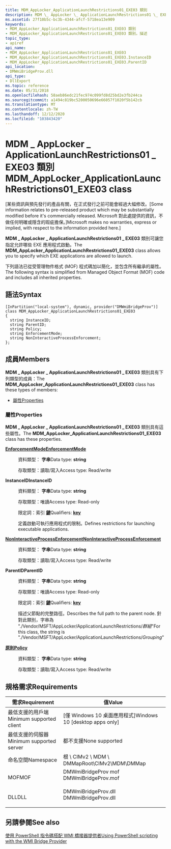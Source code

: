 ```yaml
---
title: MDM_AppLocker_ApplicationLaunchRestrictions01_EXE03 類別
description: MDM \_ AppLocker \_ ApplicationLaunchRestrictions01 \_ EXE03 類別可讓您指定允許哪些 EXE 應用程式啟動。
ms.assetid: 27f10b5c-bc3b-4344-afcf-5718ea13e909
keywords:
- MDM_AppLocker_ApplicationLaunchRestrictions01_EXE03 類別
- MDM_AppLocker_ApplicationLaunchRestrictions01_EXE03 類別，描述
topic_type:
- apiref
api_name:
- MDM_AppLocker_ApplicationLaunchRestrictions01_EXE03
- MDM_AppLocker_ApplicationLaunchRestrictions01_EXE03.InstanceID
- MDM_AppLocker_ApplicationLaunchRestrictions01_EXE03.ParentID
api_location:
- DMWmiBridgeProv.dll
api_type:
- DllExport
ms.topic: reference
ms.date: 05/31/2018
ms.openlocfilehash: 58aeb86edc21fec974c099fd8d25bd2e3fb244ca
ms.sourcegitcommit: a1494c819bc5200050696e66057f1020f5b142cb
ms.translationtype: MT
ms.contentlocale: zh-TW
ms.lasthandoff: 12/12/2020
ms.locfileid: "103843420"
---
```

# <a name="mdm_applocker_applicationlaunchrestrictions01_exe03-class"></a><span data-ttu-id="2924e-105">MDM \_ AppLocker \_ ApplicationLaunchRestrictions01 \_ EXE03 類別</span><span class="sxs-lookup"><span data-stu-id="2924e-105">MDM\_AppLocker\_ApplicationLaunchRestrictions01\_EXE03 class</span></span>

<span data-ttu-id="2924e-106">\[某些資訊與預先發行的產品有關，在正式發行之前可能會經過大幅修改。</span><span class="sxs-lookup"><span data-stu-id="2924e-106">\[Some information relates to pre-released product which may be substantially modified before it's commercially released.</span></span> <span data-ttu-id="2924e-107">Microsoft 對此處提供的資訊，不做任何明確或隱含的瑕疵擔保。\]</span><span class="sxs-lookup"><span data-stu-id="2924e-107">Microsoft makes no warranties, express or implied, with respect to the information provided here.\]</span></span>

<span data-ttu-id="2924e-108">**MDM \_ AppLocker \_ ApplicationLaunchRestrictions01 \_ EXE03** 類別可讓您指定允許哪些 EXE 應用程式啟動。</span><span class="sxs-lookup"><span data-stu-id="2924e-108">The **MDM\_AppLocker\_ApplicationLaunchRestrictions01\_EXE03** class allows you to specify which EXE applications are allowed to launch.</span></span>

<span data-ttu-id="2924e-109">下列語法已從受管理物件格式 (MOF) 程式碼加以簡化，並包含所有繼承的屬性。</span><span class="sxs-lookup"><span data-stu-id="2924e-109">The following syntax is simplified from Managed Object Format (MOF) code and includes all inherited properties.</span></span>

## <a name="syntax"></a><span data-ttu-id="2924e-110">語法</span><span class="sxs-lookup"><span data-stu-id="2924e-110">Syntax</span></span>

``` syntax
[InPartition("local-system"), dynamic, provider("DMWmiBridgeProv")]
class MDM_AppLocker_ApplicationLaunchRestrictions01_EXE03
{
  string InstanceID;
  string ParentID;
  string Policy;
  string EnforcementMode;
  string NonInteractiveProcessEnforcement;
};
```

## <a name="members"></a><span data-ttu-id="2924e-111">成員</span><span class="sxs-lookup"><span data-stu-id="2924e-111">Members</span></span>

<span data-ttu-id="2924e-112">**MDM \_ AppLocker \_ ApplicationLaunchRestrictions01 \_ EXE03** 類別具有下列類型的成員：</span><span class="sxs-lookup"><span data-stu-id="2924e-112">The **MDM\_AppLocker\_ApplicationLaunchRestrictions01\_EXE03** class has these types of members:</span></span>

-   [<span data-ttu-id="2924e-113">屬性</span><span class="sxs-lookup"><span data-stu-id="2924e-113">Properties</span></span>](#properties)

### <a name="properties"></a><span data-ttu-id="2924e-114">屬性</span><span class="sxs-lookup"><span data-stu-id="2924e-114">Properties</span></span>

<span data-ttu-id="2924e-115">**MDM \_ AppLocker \_ ApplicationLaunchRestrictions01 \_ EXE03** 類別具有這些屬性。</span><span class="sxs-lookup"><span data-stu-id="2924e-115">The **MDM\_AppLocker\_ApplicationLaunchRestrictions01\_EXE03** class has these properties.</span></span>

<dl> <dt>

[<span data-ttu-id="2924e-116">**EnforcementMode**</span><span class="sxs-lookup"><span data-stu-id="2924e-116">**EnforcementMode**</span></span>](/windows/client-management/mdm/applocker-csp)
</dt> <dd> <dl> <dt>

<span data-ttu-id="2924e-117">資料類型： **字串**</span><span class="sxs-lookup"><span data-stu-id="2924e-117">Data type: **string**</span></span>
</dt> <dt>

<span data-ttu-id="2924e-118">存取類型：讀取/寫入</span><span class="sxs-lookup"><span data-stu-id="2924e-118">Access type: Read/write</span></span>
</dt> </dl>

</dd> <dt>

<span data-ttu-id="2924e-119">**InstanceID**</span><span class="sxs-lookup"><span data-stu-id="2924e-119">**InstanceID**</span></span>
</dt> <dd> <dl> <dt>

<span data-ttu-id="2924e-120">資料類型： **字串**</span><span class="sxs-lookup"><span data-stu-id="2924e-120">Data type: **string**</span></span>
</dt> <dt>

<span data-ttu-id="2924e-121">存取類型：唯讀</span><span class="sxs-lookup"><span data-stu-id="2924e-121">Access type: Read-only</span></span>
</dt> <dt>

<span data-ttu-id="2924e-122">限定詞：索引 [**鍵**](/windows/desktop/WmiSdk/key-qualifier)</span><span class="sxs-lookup"><span data-stu-id="2924e-122">Qualifiers: [**key**](/windows/desktop/WmiSdk/key-qualifier)</span></span>
</dt> </dl>

<span data-ttu-id="2924e-123">定義啟動可執行應用程式的限制。</span><span class="sxs-lookup"><span data-stu-id="2924e-123">Defines restrictions for launching executable applications.</span></span>

</dd> <dt>

[<span data-ttu-id="2924e-124">**NonInteractiveProcessEnforcement**</span><span class="sxs-lookup"><span data-stu-id="2924e-124">**NonInteractiveProcessEnforcement**</span></span>](/windows/client-management/mdm/applocker-csp)
</dt> <dd> <dl> <dt>

<span data-ttu-id="2924e-125">資料類型： **字串**</span><span class="sxs-lookup"><span data-stu-id="2924e-125">Data type: **string**</span></span>
</dt> <dt>

<span data-ttu-id="2924e-126">存取類型：讀取/寫入</span><span class="sxs-lookup"><span data-stu-id="2924e-126">Access type: Read/write</span></span>
</dt> </dl>

</dd> <dt>

<span data-ttu-id="2924e-127">**ParentID**</span><span class="sxs-lookup"><span data-stu-id="2924e-127">**ParentID**</span></span>
</dt> <dd> <dl> <dt>

<span data-ttu-id="2924e-128">資料類型： **字串**</span><span class="sxs-lookup"><span data-stu-id="2924e-128">Data type: **string**</span></span>
</dt> <dt>

<span data-ttu-id="2924e-129">存取類型：唯讀</span><span class="sxs-lookup"><span data-stu-id="2924e-129">Access type: Read-only</span></span>
</dt> <dt>

<span data-ttu-id="2924e-130">限定詞：索引 [**鍵**](/windows/desktop/WmiSdk/key-qualifier)</span><span class="sxs-lookup"><span data-stu-id="2924e-130">Qualifiers: [**key**](/windows/desktop/WmiSdk/key-qualifier)</span></span>
</dt> </dl>

<span data-ttu-id="2924e-131">描述父節點的完整路徑。</span><span class="sxs-lookup"><span data-stu-id="2924e-131">Describes the full path to the parent node.</span></span> <span data-ttu-id="2924e-132">針對此類別，字串為 "./Vendor/MSFT/AppLocker/ApplicationLaunchRestrictions/*群組*"</span><span class="sxs-lookup"><span data-stu-id="2924e-132">For this class, the string is "./Vendor/MSFT/AppLocker/ApplicationLaunchRestrictions/*Grouping*"</span></span>

</dd> <dt>

[<span data-ttu-id="2924e-133">**原則**</span><span class="sxs-lookup"><span data-stu-id="2924e-133">**Policy**</span></span>](/windows/client-management/mdm/applocker-csp)
</dt> <dd> <dl> <dt>

<span data-ttu-id="2924e-134">資料類型： **字串**</span><span class="sxs-lookup"><span data-stu-id="2924e-134">Data type: **string**</span></span>
</dt> <dt>

<span data-ttu-id="2924e-135">存取類型：讀取/寫入</span><span class="sxs-lookup"><span data-stu-id="2924e-135">Access type: Read/write</span></span>
</dt> </dl>

</dd> </dl>

## <a name="requirements"></a><span data-ttu-id="2924e-136">規格需求</span><span class="sxs-lookup"><span data-stu-id="2924e-136">Requirements</span></span>



| <span data-ttu-id="2924e-137">需求</span><span class="sxs-lookup"><span data-stu-id="2924e-137">Requirement</span></span> | <span data-ttu-id="2924e-138">值</span><span class="sxs-lookup"><span data-stu-id="2924e-138">Value</span></span> |
|-------------------------------------|------------------------------------------------------------------------------------------------|
| <span data-ttu-id="2924e-139">最低支援的用戶端</span><span class="sxs-lookup"><span data-stu-id="2924e-139">Minimum supported client</span></span><br/> | <span data-ttu-id="2924e-140">\[僅 Windows 10 桌面應用程式\]</span><span class="sxs-lookup"><span data-stu-id="2924e-140">Windows 10 \[desktop apps only\]</span></span><br/>                                                    |
| <span data-ttu-id="2924e-141">最低支援的伺服器</span><span class="sxs-lookup"><span data-stu-id="2924e-141">Minimum supported server</span></span><br/> | <span data-ttu-id="2924e-142">都不支援</span><span class="sxs-lookup"><span data-stu-id="2924e-142">None supported</span></span><br/>                                                                      |
| <span data-ttu-id="2924e-143">命名空間</span><span class="sxs-lookup"><span data-stu-id="2924e-143">Namespace</span></span><br/>                | <span data-ttu-id="2924e-144">根 \\ CIMv2 \\ MDM \\ DMMap</span><span class="sxs-lookup"><span data-stu-id="2924e-144">Root\\CIMv2\\MDM\\DMMap</span></span><br/>                                                             |
| <span data-ttu-id="2924e-145">MOF</span><span class="sxs-lookup"><span data-stu-id="2924e-145">MOF</span></span><br/>                      | <dl> <span data-ttu-id="2924e-146"><dt>DMWmiBridgeProv mof</dt></span><span class="sxs-lookup"><span data-stu-id="2924e-146"><dt>DMWmiBridgeProv.mof</dt></span></span> </dl> |
| <span data-ttu-id="2924e-147">DLL</span><span class="sxs-lookup"><span data-stu-id="2924e-147">DLL</span></span><br/>                      | <dl> <span data-ttu-id="2924e-148"><dt>DMWmiBridgeProv.dll</dt></span><span class="sxs-lookup"><span data-stu-id="2924e-148"><dt>DMWmiBridgeProv.dll</dt></span></span> </dl> |



## <a name="see-also"></a><span data-ttu-id="2924e-149">另請參閱</span><span class="sxs-lookup"><span data-stu-id="2924e-149">See also</span></span>

<dl> <dt>

[<span data-ttu-id="2924e-150">使用 PowerShell 指令碼搭配 WMI 橋接器提供者</span><span class="sxs-lookup"><span data-stu-id="2924e-150">Using PowerShell scripting with the WMI Bridge Provider</span></span>](/windows/client-management/mdm/using-powershell-scripting-with-the-wmi-bridge-provider)
</dt> </dl>

 

